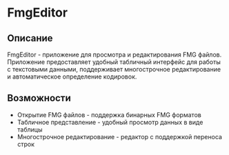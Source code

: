 # FmgEditor

## Описание
FmgEditor - приложение для просмотра и редактирования FMG файлов. Приложение предоставляет удобный табличный интерфейс для работы с текстовыми данными, поддерживает многострочное редактирование и автоматическое определение кодировок.

## Возможности
- Открытие FMG файлов - поддержка бинарных FMG форматов
- Табличное представление - удобный просмотр данных в виде таблицы
- Многострочное редактирование - редактор с поддержкой переноса строк
